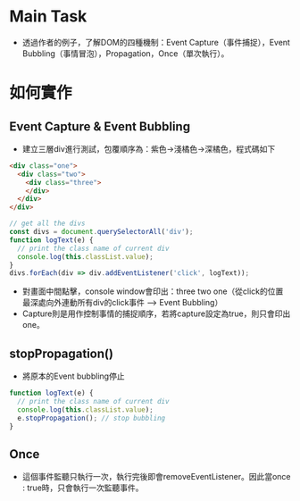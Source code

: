 # Main Task
* 透過作者的例子，了解DOM的四種機制：Event Capture（事件捕捉），Event Bubbling（事情冒泡），Propagation，Once（單次執行）。

# 如何實作
## Event Capture & Event Bubbling
* 建立三層div進行測試，包覆順序為：紫色->淺橘色->深橘色，程式碼如下
```HTML
<div class="one"> 
  <div class="two">
    <div class="three">
    </div>
  </div>
</div>
```
```javascript
// get all the divs
const divs = document.querySelectorAll('div'); 
function logText(e) {
  // print the class name of current div
  console.log(this.classList.value);
}
divs.forEach(div => div.addEventListener('click', logText));
```
* 對畫面中間點擊，console window會印出：three two one（從click的位置最深處向外連動所有div的click事件 --> Event Bubbling）
* Capture則是用作控制事情的捕捉順序，若將capture設定為true，則只會印出one。

## stopPropagation()
* 將原本的Event bubbling停止
```javascript
function logText(e) {
  // print the class name of current div
  console.log(this.classList.value);
  e.stopPropagation(); // stop bubbling
}
```

## Once
* 這個事件監聽只執行一次，執行完後即會removeEventListener。因此當once : true時，只會執行一次監聽事件。